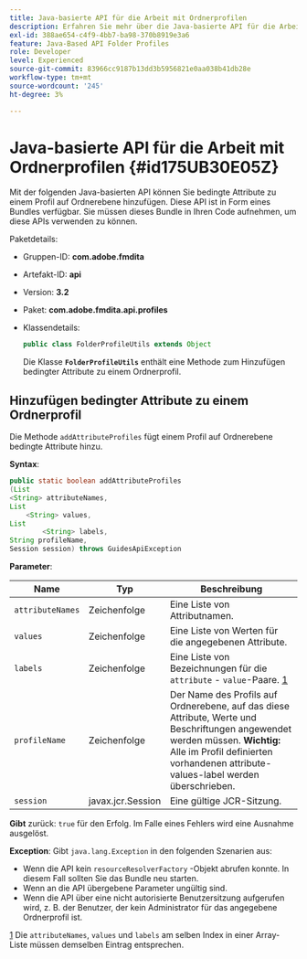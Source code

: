 ```yaml
---
title: Java-basierte API für die Arbeit mit Ordnerprofilen
description: Erfahren Sie mehr über die Java-basierte API für die Arbeit mit Ordnerprofilen
exl-id: 388ae654-c4f9-4bb7-ba98-370b8919e3a6
feature: Java-Based API Folder Profiles
role: Developer
level: Experienced
source-git-commit: 83966cc9187b13dd3b5956821e0aa038b41db28e
workflow-type: tm+mt
source-wordcount: '245'
ht-degree: 3%

---
```


# Java-basierte API für die Arbeit mit Ordnerprofilen {#id175UB30E05Z}

Mit der folgenden Java-basierten API können Sie bedingte Attribute zu einem Profil auf Ordnerebene hinzufügen. Diese API ist in Form eines Bundles verfügbar. Sie müssen dieses Bundle in Ihren Code aufnehmen, um diese APIs verwenden zu können.

Paketdetails:

- Gruppen-ID: **com.adobe.fmdita**

- Artefakt-ID: **api**

- Version: **3.2**

- Paket: **com.adobe.fmdita.api.profiles**

- Klassendetails:

  ```JAVA
  public class FolderProfileUtils extends Object
  ```

  Die Klasse **`FolderProfileUtils`** enthält eine Methode zum Hinzufügen bedingter Attribute zu einem Ordnerprofil.


## Hinzufügen bedingter Attribute zu einem Ordnerprofil

Die Methode ``addAttributeProfiles`` fügt einem Profil auf Ordnerebene bedingte Attribute hinzu.

**Syntax**:

```JAVA
public static boolean addAttributeProfiles
(List
<String> attributeNames, 
List
    <String> values, 
List
        <String> labels,
String profileName, 
Session session) throws GuidesApiException
```

**Parameter**:

| Name | Typ | Beschreibung |
|----|----|-----------|
| ``attributeNames`` | Zeichenfolge | Eine Liste von Attributnamen. |
| ``values`` | Zeichenfolge | Eine Liste von Werten für die angegebenen Attribute. |
| `labels` | Zeichenfolge | Eine Liste von Bezeichnungen für die `attribute` - `value`-Paare. [1](#fntarg_1) |
| `profileName` | Zeichenfolge | Der Name des Profils auf Ordnerebene, auf das diese Attribute, Werte und Beschriftungen angewendet werden müssen. **Wichtig:** Alle im Profil definierten vorhandenen attribute-values-label werden überschrieben. |
| `session` | javax.jcr.Session | Eine gültige JCR-Sitzung. |

**Gibt** zurück:
`true` für den Erfolg. Im Falle eines Fehlers wird eine Ausnahme ausgelöst.

**Exception**:
Gibt ``java.lang.Exception`` in den folgenden Szenarien aus:

- Wenn die API kein `resourceResolverFactory` -Objekt abrufen konnte. In diesem Fall sollten Sie das Bundle neu starten.
- Wenn an die API übergebene Parameter ungültig sind.
- Wenn die API über eine nicht autorisierte Benutzersitzung aufgerufen wird, z. B. der Benutzer, der kein Administrator für das angegebene Ordnerprofil ist.

[1](#fnsrc_1) Die `attributeNames`, `values` und `labels` am selben Index in einer Array-Liste müssen demselben Eintrag entsprechen.

